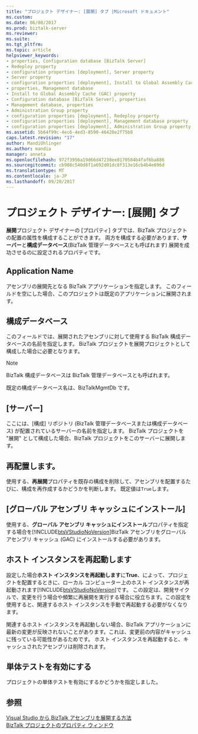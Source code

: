 ```yaml
---
title: "プロジェクト デザイナー: [展開] タブ |Microsoft ドキュメント"
ms.custom: 
ms.date: 06/08/2017
ms.prod: biztalk-server
ms.reviewer: 
ms.suite: 
ms.tgt_pltfrm: 
ms.topic: article
helpviewer_keywords:
- properties, Configuration database [BizTalk Server]
- Redeploy property
- configuration properties [deployment], Server property
- Server property
- configuration properties [deployment], Install to Global Assembly Cache (GAC) property
- properties, Management database
- Install to Global Assembly Cache (GAC) property
- Configuration database [BizTalk Server], properties
- Management database, properties
- Administration Group property
- configuration properties [deployment], Redeploy property
- configuration properties [deployment], Management database property
- configuration properties [deployment], Administration Group property
ms.assetid: 5b64f99c-4ec6-4ed3-8590-46420e2f75b8
caps.latest.revision: "17"
author: MandiOhlinger
ms.author: mandia
manager: anneta
ms.openlocfilehash: 972f3956a19d66d47238ee8170584b4faf6ba886
ms.sourcegitcommit: cb908c540d8f1a692d01dc8f313e16cb4b4e696d
ms.translationtype: MT
ms.contentlocale: ja-JP
ms.lasthandoff: 09/20/2017
---
```

# <a name="project-designer-deployment-tab"></a>プロジェクト デザイナー: [展開] タブ
**展開**プロジェクト デザイナーの [プロパティ] タブでは、BizTalk プロジェクトの配置の属性を構成することができます。 両方を構成する必要があります、**サーバー**と**構成データベース**(BizTalk 管理データベースとも呼ばれます) 展開を成功させるのに設定されるプロパティです。  
  
## <a name="application-name"></a>Application Name  
 アセンブリの展開先となる BizTalk アプリケーションを指定します。 このフィールドを空にした場合、このプロジェクトは既定のアプリケーションに展開されます。  
  
## <a name="configuration-database"></a>構成データベース  
 このフィールドでは、展開されたアセンブリに対して使用する BizTalk 構成データベースの名前を指定します。 BizTalk プロジェクトを展開プロジェクトとして構成した場合に必要となります。  
  
> [!NOTE]
>  BizTalk 構成データベースは BizTalk 管理データベースとも呼ばれます。  
  
 既定の構成データベース名は、BizTalkMgmtDb です。  
  
## <a name="server"></a>[サーバー]  
 ここには、[構成] リポジトリ (BizTalk 管理データベースまたは構成データベース) が配置されているサーバーの名前を指定します。 BizTalk プロジェクトを "展開" として構成した場合、BizTalk プロジェクトをこのサーバーに展開します。  
  
## <a name="redeploy"></a>再配置します。  
 使用する、**再展開**プロパティを既存の構成を削除して、アセンブリを配置するたびに、構成を再作成するかどうかを判断します。 既定値は`True`します。  
  
## <a name="install-to-global-assembly-cache"></a>[グローバル アセンブリ キャッシュにインストール]  
 使用する、**グローバル アセンブリ キャッシュにインストール**プロパティを指定する場合を[!INCLUDE[btsVStudioNoVersion](../includes/btsvstudionoversion-md.md)]BizTalk アセンブリをグローバル アセンブリ キャッシュ (GAC) にインストールする必要があります。  
  
## <a name="restart-host-instances"></a>ホスト インスタンスを再起動します  
 設定した場合**ホスト インスタンスを再起動します**に**True**、によって、プロジェクトを配置するときに、ローカル コンピューター上のホスト インスタンスが再起動されます[!INCLUDE[btsVStudioNoVersion](../includes/btsvstudionoversion-md.md)]です。 この設定は、開発サイクルで、変更を行う場合や頻繁に再展開を実行する場合に役立ちます。この設定を使用すると、関連するホスト インスタンスを手動で再起動する必要がなくなります。  
  
 関連するホスト インスタンスを再起動しない場合、BizTalk アプリケーションに最新の変更が反映されないことがあります。これは、変更前の内容がキャッシュに残っている可能性があるためです。 ホスト インスタンスを再起動すると、キャッシュされたアセンブリは削除されます。  
  
## <a name="enable-unit-testing"></a>単体テストを有効にする  
 プロジェクトの単体テストを有効にするかどうかを指定しました。  
  
## <a name="see-also"></a>参照  
 [Visual Studio から BizTalk アセンブリを展開する方法](../core/how-to-deploy-a-biztalk-assembly-from-visual-studio.md)   
 [BizTalk プロジェクトのプロパティ ウィンドウ](../core/biztalk-project-properties-window.md)